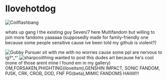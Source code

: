 # Ilovehotdog
![Coilflashbang](https://github.com/user-attachments/assets/b37e4fdd-c242-45ce-a5da-6d3a06d25130)

whats up gang I the existing guy Seven/7 here Multifandom but willing to join more fandoms yaaaaaa
(supposedly made for family-friendly one because some people sensitive cause ive been told my github is violent?)


![Gubby Pursuer](https://github.com/user-attachments/assets/fbfb8528-f024-4050-b301-53b1d96c49ba)
sit with me with no worries cause some ppl are nervous to ig?^_^'
![sharpcoilthing](https://github.com/user-attachments/assets/d8a9a7e7-7d14-46a3-bae7-bbd77d56c8a2)
wanted to post this dudes art because he's cool
(none of those arent mine I found em in my gallery)
OM,FORSAKEN,PHIGHTING(iloveitsm),GENSHIN IMPACT, SONIC FANDOM, PJSK, CRK, CROB, DOD, FNF PG(beta),MIMIC FANDOMS HAIIIII!!!
